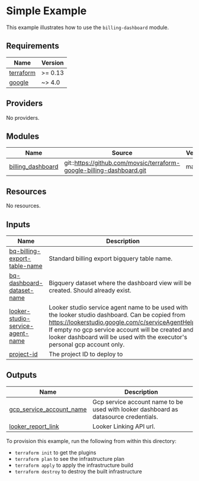 # Simple Example

This example illustrates how to use the `billing-dashboard` module.

<!-- BEGINNING OF PRE-COMMIT-TERRAFORM DOCS HOOK -->
## Requirements

| Name | Version |
|------|---------|
| <a name="requirement_terraform"></a> [terraform](#requirement\_terraform) | >= 0.13 |
| <a name="requirement_google"></a> [google](#requirement\_google) | ~> 4.0 |

## Providers

No providers.

## Modules

| Name | Source | Version |
|------|--------|---------|
| <a name="module_billing_dashboard"></a> [billing\_dashboard](#module\_billing\_dashboard) | git::https://github.com/movsic/terraform-google-billing-dashboard.git | main |

## Resources

No resources.

## Inputs

| Name | Description | Type | Default | Required |
|------|-------------|------|---------|:--------:|
| <a name="input_bq-billing-export-table-name"></a> [bq-billing-export-table-name](#input\_bq-billing-export-table-name) | Standard billing export bigquery table name. | `string` | n/a | yes |
| <a name="input_bq-dashboard-dataset-name"></a> [bq-dashboard-dataset-name](#input\_bq-dashboard-dataset-name) | Bigquery dataset where the dashboard view will be created. Should already exist. | `string` | n/a | yes |
| <a name="input_looker-studio-service-agent-name"></a> [looker-studio-service-agent-name](#input\_looker-studio-service-agent-name) | Looker studio service agent name to be used with the looker studio dashboard. Can be copied from https://lookerstudio.google.com/c/serviceAgentHelp. If empty no gcp service account will be created and looker dashboard will be used with the executor's personal gcp account only. | `string` | null | no |
| <a name="input_project-id"></a> [project-id](#input\_project-id) | The project ID to deploy to | `string` | n/a | yes |

## Outputs

| Name | Description |
|------|-------------|
| <a name="output_gcp_service_account_name"></a> [gcp\_service\_account\_name](#output\_gcp\_service\_account\_name) | Gcp service account name to be used with looker dashboard as datasource credentials. |
| <a name="output_looker_report_link"></a> [looker\_report\_link](#output\_looker\_report\_link) | Looker Linking API url. |
<!-- END OF PRE-COMMIT-TERRAFORM DOCS HOOK -->

To provision this example, run the following from within this directory:
- `terraform init` to get the plugins
- `terraform plan` to see the infrastructure plan
- `terraform apply` to apply the infrastructure build
- `terraform destroy` to destroy the built infrastructure
